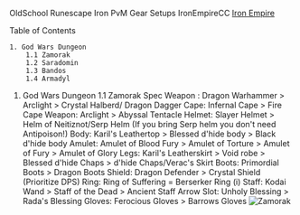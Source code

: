 OldSchool Runescape
Iron PvM Gear Setups
IronEmpireCC
[Iron Empire](discord.gg/ironempire)

Table of Contents

    1. God Wars Dungeon
        1.1 Zamorak
        1.2 Saradomin
        1.3 Bandos
        1.4 Armadyl

1. God Wars Dungeon
    1.1 Zamorak
        Spec Weapon : Dragon Warhammer > Arclight > Crystal Halberd/    Dragon Dagger
        Cape: Infernal Cape  > Fire Cape 
        Weapon: Arclight > Abyssal Tentacle
        Helmet: Slayer Helmet > Helm of Neitiznot/Serp Helm (If you bring Serp helm you don't need Antipoison!)
        Body: Karil's Leathertop > Blessed d'hide body > Black d'hide body
        Amulet:  Amulet of Blood Fury > Amulet of Torture > Amulet of Fury > Amulet of Glory
        Legs: Karil's Leatherskirt > Void robe > Blessed d'hide Chaps > d'hide Chaps/Verac's Skirt
        Boots: Primordial Boots > Dragon Boots
        Shield: Dragon Defender > Crystal Shield (Prioritize DPS)
        Ring: Ring of Suffering = Berserker Ring (i)
        Staff: Kodai Wand > Staff of the Dead > Ancient Staff
        Arrow Slot: Unholy Blessing > Rada's Blessing
        Gloves: Ferocious Gloves > Barrows Gloves
        ![Zamorak](./Assets/Images/zamorak.png)
